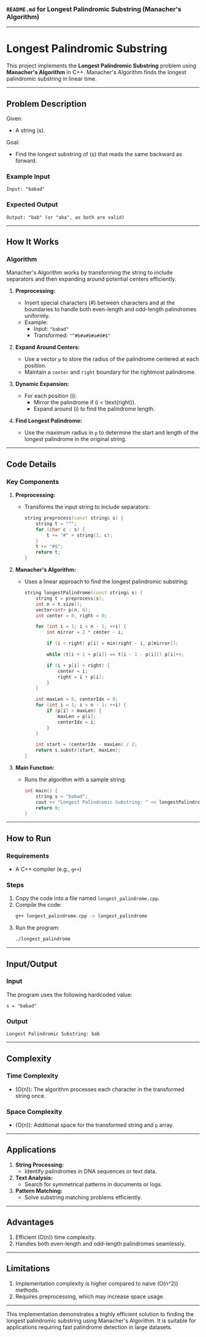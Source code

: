 ### `README.md` for Longest Palindromic Substring (Manacher's Algorithm)

---

# **Longest Palindromic Substring**

This project implements the **Longest Palindromic Substring** problem using **Manacher's Algorithm** in C++. Manacher's Algorithm finds the longest palindromic substring in linear time.

---

## **Problem Description**

Given:
- A string \(s\).

Goal:
- Find the longest substring of \(s\) that reads the same backward as forward.

### **Example Input**

```plaintext
Input: "babad"
```

### **Expected Output**

```plaintext
Output: "bab" (or "aba", as both are valid)
```

---

## **How It Works**

### **Algorithm**

Manacher's Algorithm works by transforming the string to include separators and then expanding around potential centers efficiently.

1. **Preprocessing:**
   - Insert special characters (#) between characters and at the boundaries to handle both even-length and odd-length palindromes uniformly.
   - Example:
     - Input: `"babad"`
     - Transformed: `"^#b#a#b#a#d#$"`

2. **Expand Around Centers:**
   - Use a vector `p` to store the radius of the palindrome centered at each position.
   - Maintain a `center` and `right` boundary for the rightmost palindrome.

3. **Dynamic Expansion:**
   - For each position \(i\):
     - Mirror the palindrome if \(i < \text{right}\).
     - Expand around \(i\) to find the palindrome length.

4. **Find Longest Palindrome:**
   - Use the maximum radius in `p` to determine the start and length of the longest palindrome in the original string.

---

## **Code Details**

### **Key Components**

1. **Preprocessing:**
   - Transforms the input string to include separators:
     ```cpp
     string preprocess(const string& s) {
         string t = "^";
         for (char c : s) {
             t += "#" + string(1, c);
         }
         t += "#$";
         return t;
     }
     ```

2. **Manacher's Algorithm:**
   - Uses a linear approach to find the longest palindromic substring:
     ```cpp
     string longestPalindrome(const string& s) {
         string t = preprocess(s);
         int n = t.size();
         vector<int> p(n, 0);
         int center = 0, right = 0;

         for (int i = 1; i < n - 1; ++i) {
             int mirror = 2 * center - i;

             if (i < right) p[i] = min(right - i, p[mirror]);

             while (t[i + 1 + p[i]] == t[i - 1 - p[i]]) p[i]++;

             if (i + p[i] > right) {
                 center = i;
                 right = i + p[i];
             }
         }

         int maxLen = 0, centerIdx = 0;
         for (int i = 1; i < n - 1; ++i) {
             if (p[i] > maxLen) {
                 maxLen = p[i];
                 centerIdx = i;
             }
         }

         int start = (centerIdx - maxLen) / 2;
         return s.substr(start, maxLen);
     }
     ```

3. **Main Function:**
   - Runs the algorithm with a sample string:
     ```cpp
     int main() {
         string s = "babad";
         cout << "Longest Palindromic Substring: " << longestPalindrome(s) << endl;
         return 0;
     }
     ```

---

## **How to Run**

### **Requirements**
- A C++ compiler (e.g., `g++`)

### **Steps**
1. Copy the code into a file named `longest_palindrome.cpp`.
2. Compile the code:
   ```bash
   g++ longest_palindrome.cpp -o longest_palindrome
   ```
3. Run the program:
   ```bash
   ./longest_palindrome
   ```

---

## **Input/Output**

### **Input**
The program uses the following hardcoded value:
```plaintext
s = "babad"
```

### **Output**
```plaintext
Longest Palindromic Substring: bab
```

---

## **Complexity**

### **Time Complexity**
- \(O(n)\): The algorithm processes each character in the transformed string once.

### **Space Complexity**
- \(O(n)\): Additional space for the transformed string and `p` array.

---

## **Applications**

1. **String Processing:**
   - Identify palindromes in DNA sequences or text data.
2. **Text Analysis:**
   - Search for symmetrical patterns in documents or logs.
3. **Pattern Matching:**
   - Solve substring matching problems efficiently.

---

## **Advantages**

1. Efficient \(O(n)\) time complexity.
2. Handles both even-length and odd-length palindromes seamlessly.

---

## **Limitations**

1. Implementation complexity is higher compared to naive \(O(n^2)\) methods.
2. Requires preprocessing, which may increase space usage.

---

This implementation demonstrates a highly efficient solution to finding the longest palindromic substring using Manacher's Algorithm. It is suitable for applications requiring fast palindrome detection in large datasets.